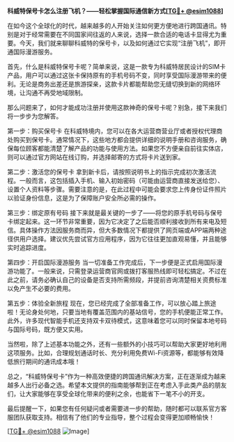 **科威特保号卡怎么注册飞机？——轻松掌握国际通信新方式[[TG💪+ @esim1088](https://t.me/s/esim1088)]**

在如今这个全球化的时代，越来越多的人开始关注如何更方便地进行跨国通讯。特别是对于经常需要在不同国家间往返的人来说，选择一款合适的电话卡显得尤为重要。今天，我们就来聊聊科威特的保号卡，以及如何通过它实现“注册飞机”，即开通国际漫游服务。

首先，什么是科威特保号卡呢？简单来说，这是一款专为科威特居民设计的SIM卡产品，用户可以通过这张卡保持原有的手机号码不变，同时享受国际漫游带来的便利。无论是商务出差还是旅游探亲，这款卡片都能帮助您无缝切换到新的网络环境，让沟通不再受地域限制。

那么问题来了，如何才能成功注册并使用这款神奇的保号卡呢？别急，接下来我们将一步步为您解答。

第一步：购买保号卡
在科威特境内，您可以在各大运营商营业厅或者授权代理商处购买到保号卡。通常情况下，这些地方都会提供详细的说明手册和咨询服务，确保每位顾客都能清楚了解产品的功能与使用方法。如果您不方便亲自前往实体店，则可以通过官方网站在线订购，并选择邮寄的方式将卡片送到家。

第二步：激活您的保号卡
拿到新卡后，请按照说明书上的指示完成初次激活流程。一般而言，这包括插入手机、输入初始密码（可能由运营商直接发送给您）、设置个人资料等步骤。需要注意的是，在此过程中可能会要求您上传身份证件照片以验证身份信息，这是为了保障账户安全所必需的操作。

第三步：绑定原有号码
接下来就是最关键的一步了——将您的原手机号码与保号卡绑定起来。这一环节非常重要，因为它决定了之后能否顺利接收到所有来电及短信。具体操作方法因服务商而异，但大多数情况下都提供了网页端或APP端两种途径供用户选择。建议优先尝试官方应用程序，因为它往往更加直观易懂，并且能够实时追踪进度。

第四步：开启国际漫游服务
当一切准备工作完成后，下一步便是正式启用国际漫游功能了。一般来说，只需登录运营商官网或拨打客服热线即可轻松搞定。不过在此之前，请务必确认自己的设备是否支持所需频段，并提前咨询清楚相关资费标准以免产生不必要的费用。

第五步：体验全新旅程
现在，您已经完成了全部准备工作，可以放心踏上旅途啦！无论身处何地，只要当地有覆盖范围内的基站信号，您的手机便能正常工作。此外，许多现代智能手机还支持双卡双待模式，这意味着您可以同时保留本地号码与国际号码，既方便又实用。

当然啦，除了上述基本功能之外，还有一些额外的小技巧可以帮助大家更好地利用这项服务。比如，合理规划通话时长、充分利用免费Wi-Fi资源等，都能够有效降低旅行期间的通讯成本哦！

总之，“科威特保号卡”作为一种高效便捷的跨国通讯解决方案，正在逐渐成为越来越多人出行必备之选。希望本文提供的指南能够帮到正在考虑入手此类产品的朋友们，让大家能够在享受全球化带来的便利之余，也能省下一笔不小的开支。

最后提醒一下，如果您有任何疑问或者需要进一步的帮助，随时都可以联系官方客服团队获取支持。相信有了他们的专业指导，整个过程会变得更加顺畅愉快！

[[TG💪+ @esim1088](https://t.me/s/esim1088) ![Image](https://i.postimg.cc/4NQfJmqS/Snipaste-2025-05-13-00-14-12.png)]